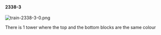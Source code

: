 #### 2338-3
![train-2338-3-0.png](https://github.com/lil-lab/nlvr/raw/master/nlvr/train/images/40/train-2338-3-0.png "train-2338-3-0.png")

There is 1 tower where the top and the bottom blocks are the same colour